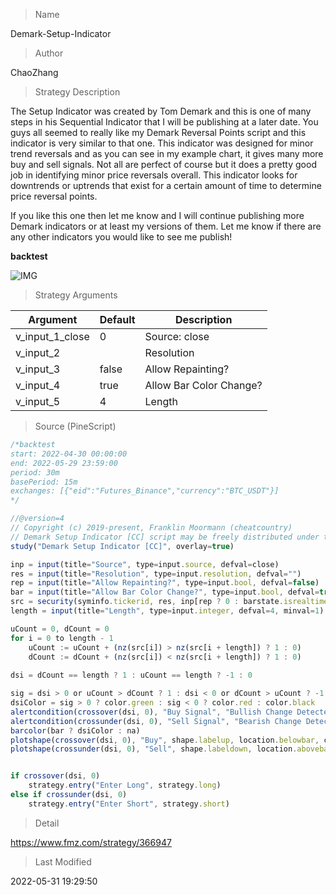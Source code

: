 
> Name

Demark-Setup-Indicator

> Author

ChaoZhang

> Strategy Description

The Setup Indicator was created by Tom Demark and this is one of many steps in his Sequential Indicator that I will be publishing at a later date. You guys all seemed to really like my Demark Reversal Points script and this indicator is very similar to that one. This indicator was designed for minor trend reversals and as you can see in my example chart, it gives many more buy and sell signals. Not all are perfect of course but it does a pretty good job in identifying minor price reversals overall. This indicator looks for downtrends or uptrends that exist for a certain amount of time to determine price reversal points.

If you like this one then let me know and I will continue publishing more Demark indicators or at least my versions of them. Let me know if there are any other indicators you would like to see me publish!

**backtest**

 ![IMG](https://www.fmz.com/upload/asset/7f49aa3c981ee6ed0e.png) 

> Strategy Arguments



|Argument|Default|Description|
|----|----|----|
|v_input_1_close|0|Source: close|high|low|open|hl2|hlc3|hlcc4|ohlc4|
|v_input_2||Resolution|
|v_input_3|false|Allow Repainting?|
|v_input_4|true|Allow Bar Color Change?|
|v_input_5|4|Length|


> Source (PineScript)

``` javascript
/*backtest
start: 2022-04-30 00:00:00
end: 2022-05-29 23:59:00
period: 30m
basePeriod: 15m
exchanges: [{"eid":"Futures_Binance","currency":"BTC_USDT"}]
*/

//@version=4
// Copyright (c) 2019-present, Franklin Moormann (cheatcountry)
// Demark Setup Indicator [CC] script may be freely distributed under the MIT license.
study("Demark Setup Indicator [CC]", overlay=true)

inp = input(title="Source", type=input.source, defval=close)
res = input(title="Resolution", type=input.resolution, defval="")
rep = input(title="Allow Repainting?", type=input.bool, defval=false)
bar = input(title="Allow Bar Color Change?", type=input.bool, defval=true)
src = security(syminfo.tickerid, res, inp[rep ? 0 : barstate.isrealtime ? 1 : 0])[rep ? 0 : barstate.isrealtime ? 0 : 1]
length = input(title="Length", type=input.integer, defval=4, minval=1)

uCount = 0, dCount = 0
for i = 0 to length - 1
    uCount := uCount + (nz(src[i]) > nz(src[i + length]) ? 1 : 0)
    dCount := dCount + (nz(src[i]) < nz(src[i + length]) ? 1 : 0)
    
dsi = dCount == length ? 1 : uCount == length ? -1 : 0

sig = dsi > 0 or uCount > dCount ? 1 : dsi < 0 or dCount > uCount ? -1 : 0
dsiColor = sig > 0 ? color.green : sig < 0 ? color.red : color.black
alertcondition(crossover(dsi, 0), "Buy Signal", "Bullish Change Detected")
alertcondition(crossunder(dsi, 0), "Sell Signal", "Bearish Change Detected")
barcolor(bar ? dsiColor : na)
plotshape(crossover(dsi, 0), "Buy", shape.labelup, location.belowbar, color.green, text="Buy", textcolor=color.white)
plotshape(crossunder(dsi, 0), "Sell", shape.labeldown, location.abovebar, color=color.red, text="Sell", textcolor=color.white)


if crossover(dsi, 0)
    strategy.entry("Enter Long", strategy.long)
else if crossunder(dsi, 0)
    strategy.entry("Enter Short", strategy.short)
```

> Detail

https://www.fmz.com/strategy/366947

> Last Modified

2022-05-31 19:29:50
